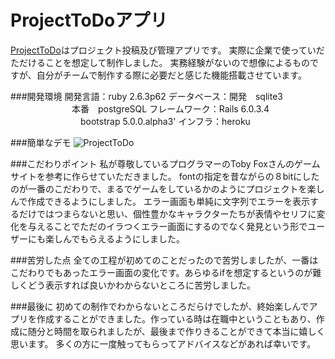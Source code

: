 # ProjectToDoアプリ
[ProjectToDo](https://afternoon-everglades-23821.herokuapp.com/)はプロジェクト投稿及び管理アプリです。
実際に企業で使っていだただけることを想定して制作しました。
実務経験がないので想像によるものですが、自分がチームで制作する際に必要だと感じた機能搭載させています。

###開発環境
開発言語：ruby 2.6.3p62
データベース：開発　sqlite3
　　　　　　　本番　postgreSQL
フレームワーク：Rails 6.0.3.4
　　　　　　　　bootstrap 5.0.0.alpha3'
インフラ：heroku

###簡単なデモ
![ProjectToDo](README.gif)

###こだわりポイント
私が尊敬しているプログラマーのToby Foxさんのゲームサイトを参考に作らせていただきました。
fontの指定を昔ながらの８bitにしたのが一番のこだわりで、まるでゲームをしているかのようにプロジェクトを楽しんで作成できるようにしました。
エラー画面も単純に文字列でエラーを表示するだけではつまらないと思い、個性豊かなキャラクターたちが表情やセリフに変化を与えることでただのイラつくエラー画面にするのでなく発見という形でユーザーにも楽しんでもらえるようにしました。

###苦労した点
全ての工程が初めてのことだったので苦労しましたが、一番はこだわりでもあったエラー画面の変化です。あらゆるifを想定するというのが難しくどう表示すれば良いかわからないところに苦労しました。

###最後に
初めての制作でわからないところだらけでしたが、終始楽しんでアプリを作成することができました。作っている時は在職中ということもあり、作成に随分と時間を取られましたが、最後まで作りきることができて本当に嬉しく思います。
多くの方に一度触ってもらってアドバイスなどがあれば幸いです。
